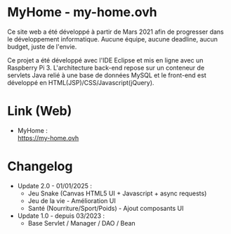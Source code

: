 # MyHome - my-home.ovh

Ce site web a été développé à partir de Mars 2021 afin de progresser dans le développement informatique.
Aucune équipe, aucune deadline, aucun budget, juste de l'envie.

Ce projet a été développé avec l'IDE Eclipse et mis en ligne avec un Raspberry Pi 3.
L'architecture back-end repose sur un conteneur de servlets Java relié à une base de données MySQL et le front-end est développé en HTML(JSP)/CSS/Javascript(jQuery).

# Link (Web)

* MyHome  :  
https://my-home.ovh  

# Changelog

* Update 2.0 - 01/01/2025 :  
  * Jeu Snake (Canvas HTML5 UI + Javascript + async requests)
  * Jeu de la vie - Amélioration UI
  * Santé (Nourriture/Sport/Poids) - Ajout composants UI
* Update 1.0 - depuis 03/2023 :  
  * Base Servlet / Manager / DAO / Bean
